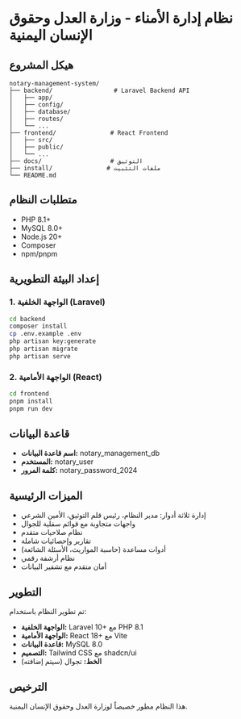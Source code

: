 # نظام إدارة الأمناء - وزارة العدل وحقوق الإنسان اليمنية

## هيكل المشروع

```
notary-management-system/
├── backend/                 # Laravel Backend API
│   ├── app/
│   ├── config/
│   ├── database/
│   ├── routes/
│   └── ...
├── frontend/               # React Frontend
│   ├── src/
│   ├── public/
│   └── ...
├── docs/                   # التوثيق
├── install/               # ملفات التثبيت
└── README.md
```

## متطلبات النظام

- PHP 8.1+
- MySQL 8.0+
- Node.js 20+
- Composer
- npm/pnpm

## إعداد البيئة التطويرية

### 1. الواجهة الخلفية (Laravel)

```bash
cd backend
composer install
cp .env.example .env
php artisan key:generate
php artisan migrate
php artisan serve
```

### 2. الواجهة الأمامية (React)

```bash
cd frontend
pnpm install
pnpm run dev
```

## قاعدة البيانات

- **اسم قاعدة البيانات:** notary_management_db
- **المستخدم:** notary_user
- **كلمة المرور:** notary_password_2024

## الميزات الرئيسية

- إدارة ثلاثة أدوار: مدير النظام، رئيس قلم التوثيق، الأمين الشرعي
- واجهات متجاوبة مع قوائم سفلية للجوال
- نظام صلاحيات متقدم
- تقارير وإحصائيات شاملة
- أدوات مساعدة (حاسبة المواريث، الأسئلة الشائعة)
- نظام أرشفة رقمي
- أمان متقدم مع تشفير البيانات

## التطوير

تم تطوير النظام باستخدام:
- **الواجهة الخلفية:** Laravel 10+ مع PHP 8.1
- **الواجهة الأمامية:** React 18+ مع Vite
- **قاعدة البيانات:** MySQL 8.0
- **التصميم:** Tailwind CSS مع shadcn/ui
- **الخط:** تجوال (سيتم إضافته)

## الترخيص

هذا النظام مطور خصيصاً لوزارة العدل وحقوق الإنسان اليمنية.

